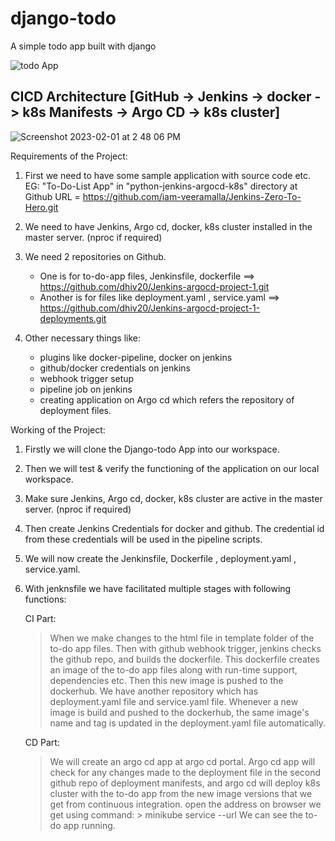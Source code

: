 # django-todo
A simple todo app built with django

![todo App](https://raw.githubusercontent.com/shreys7/django-todo/develop/staticfiles/todoApp.png)

## CICD Architecture [GitHub -> Jenkins -> docker -> k8s Manifests -> Argo CD -> k8s cluster]

![Screenshot 2023-02-01 at 2 48 06 PM](https://user-images.githubusercontent.com/43399466/216001659-74024e94-2c3c-4f1a-8e2e-3ef69b3a88ad.png)


Requirements of the Project:

1. First we need to have some sample application with source code etc. 
EG: "To-Do-List App" in "python-jenkins-argocd-k8s" directory at Github URL = https://github.com/iam-veeramalla/Jenkins-Zero-To-Hero.git

2. We need to have Jenkins, Argo cd, docker, k8s cluster installed in the master server. (nproc if required)

3. We need 2 repositories on Github. 
	- One is for to-do-app files, Jenkinsfile, dockerfile ==> https://github.com/dhiv20/Jenkins-argocd-project-1.git
	- Another is for files like deployment.yaml , service.yaml ==> https://github.com/dhiv20/Jenkins-argocd-project-1-deployments.git

4. Other necessary things like:
	- plugins like docker-pipeline, docker on jenkins
	- github/docker credentials on jenkins
	- webhook trigger setup
	- pipeline job on jenkins
	- creating application on Argo cd which refers the repository of deployment files.


Working of the Project: 

1. Firstly we will clone the Django-todo App into our workspace.
2. Then we will test & verify the functioning of the application on our local workspace.
3. Make sure Jenkins, Argo cd, docker, k8s cluster are active in the master server. (nproc if required)
4. Then create Jenkins Credentials for docker and github. The credential id from these credentials will be used in the pipeline scripts.
5. We will now create the Jenkinsfile, Dockerfile , deployment.yaml , service.yaml.
6. With jenknsfile we have facilitated multiple stages with following functions:

    CI Part:
	> When we make changes to the html file in template folder of the to-do app files. Then with github webhook trigger, jenkins checks the github repo,
        and builds the dockerfile. This dockerfile creates an image of the to-do app files along with run-time support, dependencies etc. 
          Then this new image is pushed to the dockerhub. 
	> We have another repository which has deployment.yaml file and service.yaml file. Whenever a new image is build and pushed to the dockerhub, 
	the same image's name and tag is updated in the deployment.yaml file automatically. 

    CD Part:
	> We will create an argo cd app at argo cd portal. Argo cd app will check for any changes made to the deployment file in the second github repo of deployment manifests, 
	and argo cd will deploy k8s cluster with the to-do app from the new image versions that we get from continuous integration.
	> open the address on browser we get using command: 
		> minikube service <service-name> --url
	We can see the to-do app running.
